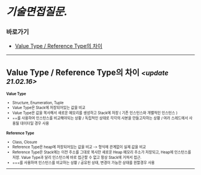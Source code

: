 # *기술면접질문.*

### 바로가기

- [Value Type / Reference Type의 차이](#면접1)

----

## <a name="면접1"></a>Value Type / Reference Type의 차이  *<small><update 21.02.16><small>*

#### Value Type
- Structure, Enumeration, Tuple
- Value Type은 Stack에 저장되어있는 값을 비교
- Value Type은 값을 복사해서 새로운 메모리를 생성하고 Stack에 저장 ( 기존 인스턴스와 개별적인 인스턴스 )
- ==를 사용하여 인스턴스를 비교해야되는 상황 / 독립적인 상태로 각각의 사본을 만들고자하는 상황 / 여러 스레드에서 사용될 데이터일 경우 사용

#### Reference Type
- Class, Closure
- Reference Type은 heap에 저장되어있는 값을 비교 -> 형식에 관계없이 실제 값을 비교
- Reference Type은 Stack에는 이전 주소를 그대로 복사한 새로운 Heap 메모리 주소가 저장되고,   Heap에 인스턴스를 저장. Value Type과 달리 인스턴스에 바로 접근할 수 없고 항상 Stack에 거쳐서 접근.
- ===를 사용하여 인스턴스를 비교하는 상황 / 공유된 상태, 변경이 가능한 상태를 원할경우 사용

----
